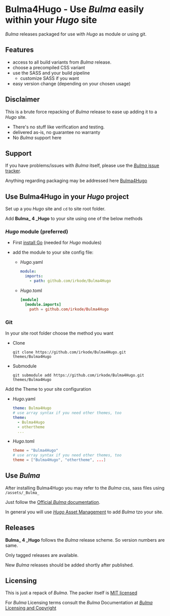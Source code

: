 # **Bulma4Hugo** - Use _Bulma_ easily within your _Hugo_ site

_Bulma_ releases packaged for use with _Hugo_ as module or using git.

## Features

- access to all build variants from _Bulma_ release.
- choose a precompiled CSS variant
- use the SASS and your build pipeline
  - customize SASS if you want
- easy version change (depending on your chosen usage)

## Disclaimer

This is a brute force repacking of _Bulma_ release to ease up adding it to a _Hugo_ site.

- There's no stuff like verification and testing.
- delivered as-is, no guarantee no warranty
- No _Bulma_ support here

## Support

If you have problems/issues with _Bulma_ itself, please use the [_Bulma_ issue tracker](https://github.com/jgthms/_Bulma_/issues).

Anything regarding packaging may be addressed here [Bulma4Hugo](https://github.com/irkode/Bulma4Hugo)

## Use Bulma4Hugo in your _Hugo_ project

Set up a you _Hugo_ site and `cd` to site root folder.

Add **Bulma\_ 4 \_Hugo** to your site using one of the below methods

### _Hugo_ module (preferred)

- First [install Go](https://go.dev/doc/install) (needed for _Hugo_ modules)

- add the module to your site config file:

  - _Hugo_.yaml

    ```yaml
    module:
      imports:
        - path: github.com/irkode/Bulma4Hugo
    ```

  - _Hugo_.toml

    ```toml
    [module]
      [module.imports]
        path = github.com/irkode/Bulma4Hugo
    ```

### Git

In your site root folder choose the method you want

- Clone

  ```
  git clone https://github.com/irkode/Bulma4Hugo.git themes/Bulma4Hugo
  ```

- Submodule

  ```
  git submodule add https://github.com/irkode/Bulma4Hugo.git themes/Bulma4Hugo
  ```

Add the Theme to your site configuration

- _Hugo_.yaml

  ```yaml
  theme: Bulma4Hugo
  # use array syntax if you need other themes, too
  theme:
    - Bulma4Hugo
    - othertheme
    ...
  ```

- _Hugo_.toml

  ```toml
  theme = "Bulma4Hugo"
  # use array syntax if you need other themes, too
  theme = ["Bulma4Hugo", "othertheme", ...]
  ```

## Use _Bulma_

After installing Bulma4Hugo you may refer to the _Bulma_ css, sass files using `/assets/_Bulma_`

Just follow the [Official _Bulma_ documentation](https://_Bulma_.io/).

In general you will use [_Hugo_ Asset Management](https://go_Hugo_.io/categories/asset-management/) to add _Bulma_ tzo your site.

## Releases

**Bulma\_ 4 \_Hugo** follows the _Bulma_ release scheme. So version numbers are same.

Only tagged releases are available.

New _Bulma_ releases should be added shortly after published.

## Licensing

This is just a repack of _Bulma_. The packer itself is [MIT licensed](./LICENSE)

For _Bulma_ Licensing terms consult the _Bulma_ Documentation at [_Bulma_ Licensing and Copyright](https://github.com/jgthms/_Bulma_#copyright-and-license-)
